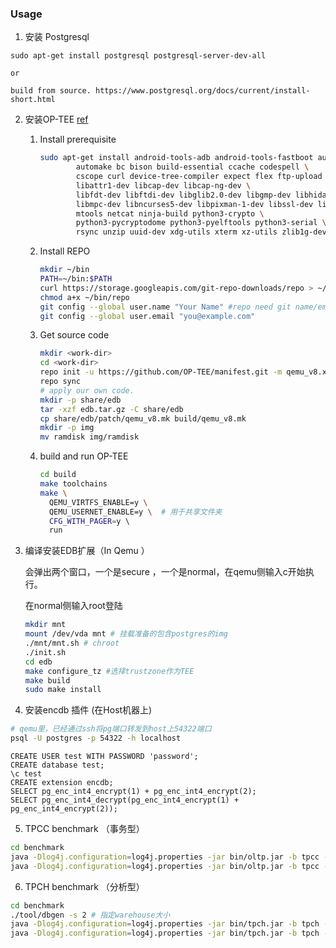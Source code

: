 ### Usage 

1. 安装 Postgresql 

```shell
sudo apt-get install postgresql postgresql-server-dev-all

or 

build from source. https://www.postgresql.org/docs/current/install-short.html
```

2. 安装OP-TEE  [ref]( https://optee.readthedocs.io/en/latest/building/gits/build.html)

   1. Install prerequisite

      ```bash
      sudo apt-get install android-tools-adb android-tools-fastboot autoconf \
              automake bc bison build-essential ccache codespell \
              cscope curl device-tree-compiler expect flex ftp-upload gdisk iasl \
              libattr1-dev libcap-dev libcap-ng-dev \
              libfdt-dev libftdi-dev libglib2.0-dev libgmp-dev libhidapi-dev \
              libmpc-dev libncurses5-dev libpixman-1-dev libssl-dev libtool make \
              mtools netcat ninja-build python3-crypto \
              python3-pycryptodome python3-pyelftools python3-serial \
              rsync unzip uuid-dev xdg-utils xterm xz-utils zlib1g-dev
      ```

   2. Install REPO

      ```bash
      mkdir ~/bin
      PATH=~/bin:$PATH
      curl https://storage.googleapis.com/git-repo-downloads/repo > ~/bin/repo
      chmod a+x ~/bin/repo
      git config --global user.name "Your Name" #repo need git name/email config.
      git config --global user.email "you@example.com" 
      ```

   3. Get source code 

      ``` bash
      mkdir <work-dir>
      cd <work-dir>
      repo init -u https://github.com/OP-TEE/manifest.git -m qemu_v8.xml
      repo sync
      # apply our own code.
      mkdir -p share/edb
      tar -xzf edb.tar.gz -C share/edb
      cp share/edb/patch/qemu_v8.mk build/qemu_v8.mk
      mkdir -p img
      mv ramdisk img/ramdisk
      ```

   4. build and run OP-TEE

      ```bash
      cd build
      make toolchains
      make \
      	QEMU_VIRTFS_ENABLE=y \
        QEMU_USERNET_ENABLE=y \  # 用于共享文件夹
        CFG_WITH_PAGER=y \  
      	run
      ```

3. 编译安装EDB扩展（In Qemu ）

   会弹出两个窗口，一个是secure ，一个是normal，在qemu侧输入c开始执行。

   在normal侧输入root登陆

   ```bash
   mkdir mnt
   mount /dev/vda mnt # 挂载准备的包含postgres的img
   ./mnt/mnt.sh # chroot
   ./init.sh 
   cd edb
   make configure_tz #选择trustzone作为TEE
   make build 
   sudo make install
   ```

4. 安装encdb 插件  (在Host机器上)

```bash
# qemu里，已经通过ssh将pg端口转发到host上54322端口
psql -U postgres -p 54322 -h localhost
```

```psql
CREATE USER test WITH PASSWORD 'password';
CREATE database test;
\c test
CREATE extension encdb;
SELECT pg_enc_int4_encrypt(1) + pg_enc_int4_encrypt(2);
SELECT pg_enc_int4_decrypt(pg_enc_int4_encrypt(1) + pg_enc_int4_encrypt(2));

```

5. TPCC benchmark （事务型）

```bash
cd benchmark 
java -Dlog4j.configuration=log4j.properties -jar bin/oltp.jar -b tpcc -o output -s 100 --config config/tpcc_config.xml --load true --execute false
java -Dlog4j.configuration=log4j.properties -jar bin/oltp.jar -b tpcc -o output -s 100 --config config/tpcc_config.xml --load false --execute true
```

6. TPCH benchmark （分析型）

```bash
cd benchmark 
./tool/dbgen -s 2 # 指定warehouse大小
java -Dlog4j.configuration=log4j.properties -jar bin/tpch.jar -b tpch -o output -s 10 --config config/tpch_config.xml --load true --execute false
java -Dlog4j.configuration=log4j.properties -jar bin/tpch.jar -b tpch -o output -s 10 --config config/tpch_config.xml --load false --execute true
```

